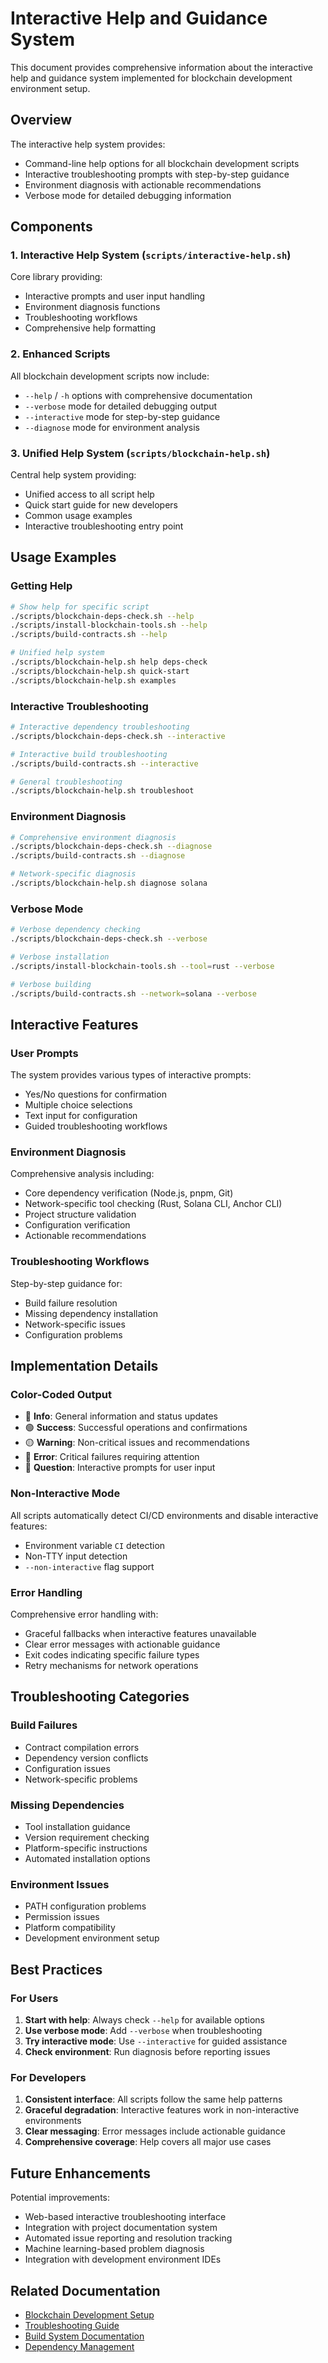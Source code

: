 # Interactive Help and Guidance System

This document provides comprehensive information about the interactive help and guidance system implemented for blockchain development environment setup.

## Overview

The interactive help system provides:

- Command-line help options for all blockchain development scripts
- Interactive troubleshooting prompts with step-by-step guidance
- Environment diagnosis with actionable recommendations
- Verbose mode for detailed debugging information

## Components

### 1. Interactive Help System (`scripts/interactive-help.sh`)

Core library providing:

- Interactive prompts and user input handling
- Environment diagnosis functions
- Troubleshooting workflows
- Comprehensive help formatting

### 2. Enhanced Scripts

All blockchain development scripts now include:

- `--help` / `-h` options with comprehensive documentation
- `--verbose` mode for detailed debugging output
- `--interactive` mode for step-by-step guidance
- `--diagnose` mode for environment analysis

### 3. Unified Help System (`scripts/blockchain-help.sh`)

Central help system providing:

- Unified access to all script help
- Quick start guide for new developers
- Common usage examples
- Interactive troubleshooting entry point

## Usage Examples

### Getting Help

```bash
# Show help for specific script
./scripts/blockchain-deps-check.sh --help
./scripts/install-blockchain-tools.sh --help
./scripts/build-contracts.sh --help

# Unified help system
./scripts/blockchain-help.sh help deps-check
./scripts/blockchain-help.sh quick-start
./scripts/blockchain-help.sh examples
```

### Interactive Troubleshooting

```bash
# Interactive dependency troubleshooting
./scripts/blockchain-deps-check.sh --interactive

# Interactive build troubleshooting
./scripts/build-contracts.sh --interactive

# General troubleshooting
./scripts/blockchain-help.sh troubleshoot
```

### Environment Diagnosis

```bash
# Comprehensive environment diagnosis
./scripts/blockchain-deps-check.sh --diagnose
./scripts/build-contracts.sh --diagnose

# Network-specific diagnosis
./scripts/blockchain-help.sh diagnose solana
```

### Verbose Mode

```bash
# Verbose dependency checking
./scripts/blockchain-deps-check.sh --verbose

# Verbose installation
./scripts/install-blockchain-tools.sh --tool=rust --verbose

# Verbose building
./scripts/build-contracts.sh --network=solana --verbose
```

## Interactive Features

### User Prompts

The system provides various types of interactive prompts:

- Yes/No questions for confirmation
- Multiple choice selections
- Text input for configuration
- Guided troubleshooting workflows

### Environment Diagnosis

Comprehensive analysis including:

- Core dependency verification (Node.js, pnpm, Git)
- Network-specific tool checking (Rust, Solana CLI, Anchor CLI)
- Project structure validation
- Configuration verification
- Actionable recommendations

### Troubleshooting Workflows

Step-by-step guidance for:

- Build failure resolution
- Missing dependency installation
- Network-specific issues
- Configuration problems

## Implementation Details

### Color-Coded Output

- 🔵 **Info**: General information and status updates
- 🟢 **Success**: Successful operations and confirmations
- 🟡 **Warning**: Non-critical issues and recommendations
- 🔴 **Error**: Critical failures requiring attention
- 🔵 **Question**: Interactive prompts for user input

### Non-Interactive Mode

All scripts automatically detect CI/CD environments and disable interactive features:

- Environment variable `CI` detection
- Non-TTY input detection
- `--non-interactive` flag support

### Error Handling

Comprehensive error handling with:

- Graceful fallbacks when interactive features unavailable
- Clear error messages with actionable guidance
- Exit codes indicating specific failure types
- Retry mechanisms for network operations

## Troubleshooting Categories

### Build Failures

- Contract compilation errors
- Dependency version conflicts
- Configuration issues
- Network-specific problems

### Missing Dependencies

- Tool installation guidance
- Version requirement checking
- Platform-specific instructions
- Automated installation options

### Environment Issues

- PATH configuration problems
- Permission issues
- Platform compatibility
- Development environment setup

## Best Practices

### For Users

1. **Start with help**: Always check `--help` for available options
2. **Use verbose mode**: Add `--verbose` when troubleshooting
3. **Try interactive mode**: Use `--interactive` for guided assistance
4. **Check environment**: Run diagnosis before reporting issues

### For Developers

1. **Consistent interface**: All scripts follow the same help patterns
2. **Graceful degradation**: Interactive features work in non-interactive environments
3. **Clear messaging**: Error messages include actionable guidance
4. **Comprehensive coverage**: Help covers all major use cases

## Future Enhancements

Potential improvements:

- Web-based interactive troubleshooting interface
- Integration with project documentation system
- Automated issue reporting and resolution tracking
- Machine learning-based problem diagnosis
- Integration with development environment IDEs

## Related Documentation

- [Blockchain Development Setup](../docs/BLOCKCHAIN_SETUP.md)
- [Troubleshooting Guide](../docs/TROUBLESHOOTING.md)
- [Build System Documentation](../docs/BUILD_SYSTEM.md)
- [Dependency Management](../docs/DEPENDENCY_MANAGEMENT.md)
